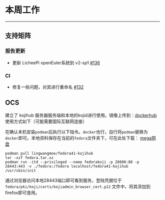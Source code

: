 # 本周工作

---

## 支持矩阵

### 报告更新

- 更新 LicheePi openEuler系统到 v2-sp1 [#136](https://github.com/ruyisdk/support-matrix/pull/136)

### CI

- 修复一些问题，对其进行重命名 [#132](https://github.com/ruyisdk/support-matrix/pull/132)

## OCS

建立了 kojihub 服务器服务端和本地的kojid进行使用。镜像上传到：[dockerhub](https://hub.docker.com/r/lingwangmoe/fedora41-kojihub) 使用方式如下（可能需要国际互联网连接）

在确认本机安装`podman`后执行以下指令。`docker`也行，自行将`podman`替换为`docker`即可。本地资料保存在当前的`fedora`文件夹下，可在此处下载： [mega网盘](https://mega.nz/file/MkZFBABb#KqaH77aFmoXMRkjKR9fh68MGGIpIBsMZzb-J-hz35U4)


```shell
podman pull lingwangmoe/fedora41-kojihub
tar -xzf fedora.tar.xz
podman run -itd --privileged --name fedorakoji -p 28080:80 -p 28443:443 -v ./fedora:/fedora localhost/fedora41-kojihub /usr/sbin/init
```

通过浏览器访问本地28443端口即可看到服务，登陆凭据位于 `fedora/pki/koji/certs/kojiadmin_browser_cert.p12` 文件中，将其添加到firefox即可食用。
